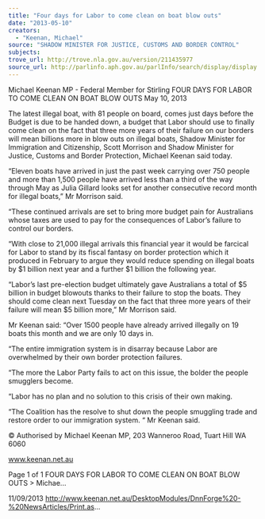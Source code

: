 ```yaml
---
title: "Four days for Labor to come clean on boat blow outs"
date: "2013-05-10"
creators:
  - "Keenan, Michael"
source: "SHADOW MINISTER FOR JUSTICE, CUSTOMS AND BORDER CONTROL"
subjects:
trove_url: http://trove.nla.gov.au/version/211435977
source_url: http://parlinfo.aph.gov.au/parlInfo/search/display/display.w3p;query=Id%3A%22media/pressrel/2719430%22
---
```


 Michael Keenan MP - Federal Member for  Stirling FOUR DAYS FOR LABOR TO COME CLEAN  ON BOAT BLOW OUTS May 10, 2013

 The latest illegal boat, with 81 people on board, comes just days before the Budget is due to be handed down, a budget  that Labor should use to finally come clean on the fact that three more years of their failure on our borders will mean  billions more in blow outs on illegal boats, Shadow Minister for Immigration and Citizenship, Scott Morrison and Shadow  Minister for Justice, Customs and Border Protection, Michael Keenan said today.

 “Eleven boats have arrived in just the past week carrying over 750 people and more than 1,500 people have arrived less  than a third of the way through May as Julia Gillard looks set for another consecutive record month for illegal boats,” Mr  Morrison said.

 “These continued arrivals are set to bring more budget pain for Australians whose taxes are used to pay for the  consequences of Labor’s failure to control our borders.

 “With close to 21,000 illegal arrivals this financial year it would be farcical for Labor to stand by its fiscal fantasy on border  protection which it produced in February to argue they would reduce spending on illegal boats by $1 billion next year and  a further $1 billion the following year.

 “Labor’s last pre-election budget ultimately gave Australians a total of $5 billion in budget blowouts thanks to their failure  to stop the boats. They should come clean next Tuesday on the fact that three more years of their failure will mean $5  billion more,” Mr Morrison said.

 Mr Keenan said: “Over 1500 people have already arrived illegally on 19 boats this month and we are only 10 days in.

 “The entire immigration system is in disarray because Labor are overwhelmed by their own border protection failures.

 “The more the Labor Party fails to act on this issue, the bolder the people smugglers become.

 “Labor has no plan and no solution to this crisis of their own making.

 “The Coalition has the resolve to shut down the people smuggling trade and restore order to our immigration system. “ Mr  Keenan said.

 © Authorised by Michael Keenan MP, 203 Wanneroo Road, Tuart Hill WA 6060

 www.keenan.net.au

 Page 1 of 1 FOUR DAYS FOR LABOR TO COME CLEAN ON BOAT BLOW OUTS > Michae...

 11/09/2013 http://www.keenan.net.au/DesktopModules/DnnForge%20-%20NewsArticles/Print.as...

